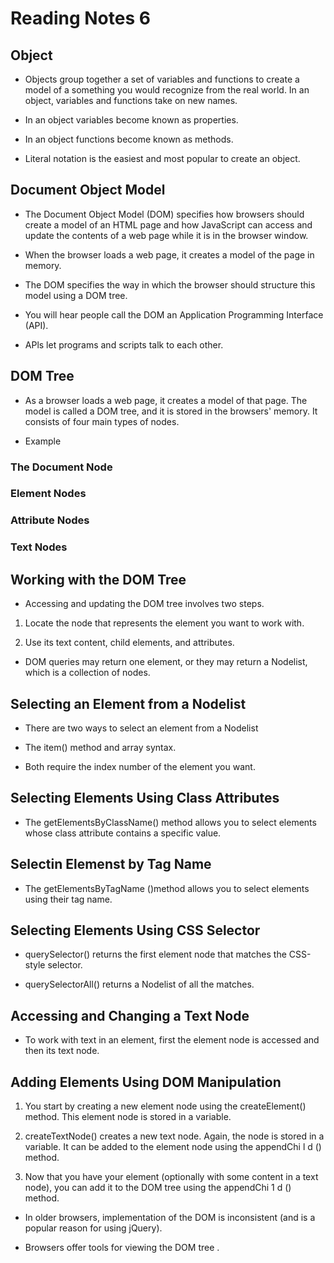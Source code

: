 # Reading Notes 6

## Object

- Objects group together a set of variables and functions to create a model of a something you would recognize from the real world. In an object, variables and functions take on new names. 

- In an object variables become known as properties.

- In an object functions become known as methods.

- Literal notation is the easiest and most popular to create an object.

## Document Object Model

- The Document Object Model (DOM) specifies how browsers should create a model of an HTML page and how JavaScript can access and update the contents of a web page while it is in the browser window. 

- When the browser loads a web page, it creates a model of the page in memory. 

- The DOM specifies the way in which the browser should structure this model using
a DOM tree.

- You will hear people call the DOM an Application Programming Interface (API).

- APls let programs and scripts talk to each other.

## DOM Tree

- As a browser loads a web page, it creates a model of that page. The model is called a DOM tree, and it is stored in the browsers' memory. It consists of four main types of nodes. 

- Example 

### The Document Node

### Element Nodes

### Attribute Nodes

### Text Nodes

## Working with the DOM Tree

- Accessing and updating the DOM tree involves two steps.

1. Locate the node that represents the element you want to work with. 

2. Use its text content, child elements, and attributes. 

- DOM queries may return one element, or they may return a Nodelist, which is a collection of nodes. 

## Selecting an Element from a Nodelist

- There are two ways to select an element from a Nodelist

- The item() method and array syntax.

- Both require the index number of the element you want. 

## Selecting Elements Using Class Attributes

- The getElementsByClassName() method allows you to select elements whose class attribute contains a specific value. 

## Selectin Elemenst by Tag Name

- The getElementsByTagName ()method allows you to select elements using their tag name. 

## Selecting Elements Using CSS Selector

- querySelector() returns the first element node that matches the CSS-style selector.

- querySelectorAll() returns a Nodelist of all the matches. 

## Accessing and Changing a Text Node

- To work with text in an element, first the element node is accessed and then its text node. 

## Adding Elements Using DOM Manipulation

1. You start by creating a new element node using the createElement() method. This element node is stored in a variable.

2. createTextNode() creates a new text node. Again, the node is stored in a variable. It can be added to the element node using the appendChi l d () method. 

3. Now that you have your element (optionally with some content in a text node), you can add it to the DOM tree using the appendChi 1 d () method. 

- In older browsers, implementation of the DOM is inconsistent (and is a popular reason for using jQuery). 

- Browsers offer tools for viewing the DOM tree . 